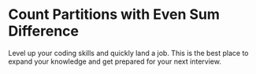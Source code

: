 # Count Partitions with Even Sum Difference

Level up your coding skills and quickly land a job. This is the best place to expand your knowledge and get prepared for your next interview.